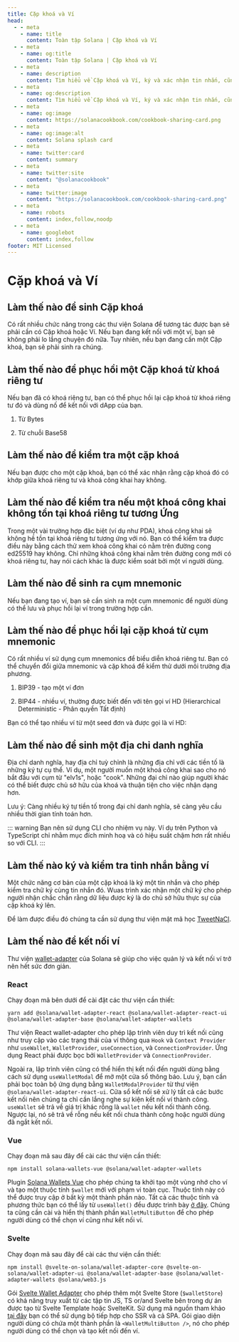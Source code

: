 ```yaml
---
title: Cặp khoá và Ví
head:
  - - meta
    - name: title
      content: Toàn tập Solana | Cặp khoá và Ví
  - - meta
    - name: og:title
      content: Toàn tập Solana | Cặp khoá và Ví
  - - meta
    - name: description
      content: Tìm hiểu về Cặp khoá và Ví, ký và xác nhận tin nhắn, cũng như các tài liệu tham khảo khác cho lập trình trên Solana trong Toàn tập Solana.
  - - meta
    - name: og:description
      content: Tìm hiểu về Cặp khoá và Ví, ký và xác nhận tin nhắn, cũng như các tài liệu tham khảo khác cho lập trình trên Solana trong Toàn tập Solana.
  - - meta
    - name: og:image
      content: https://solanacookbook.com/cookbook-sharing-card.png
  - - meta
    - name: og:image:alt
      content: Solana splash card
  - - meta
    - name: twitter:card
      content: summary
  - - meta
    - name: twitter:site
      content: "@solanacookbook"
  - - meta
    - name: twitter:image
      content: "https://solanacookbook.com/cookbook-sharing-card.png"
  - - meta
    - name: robots
      content: index,follow,noodp
  - - meta
    - name: googlebot
      content: index,follow
footer: MIT Licensed
---
```


# Cặp khoá và Ví

## Làm thế nào để sinh Cặp khoá

Có rất nhiều chức năng trong các thư viện Solana để tương tác được bạn sẽ phải cần có Cặp khoá hoặc Ví. Nếu bạn đang kết nối với một ví, bạn sẽ không phải lo lắng chuyện đó nữa. Tuy nhiên, nếu bạn đang cần một Cặp khoá, bạn sẽ phải sinh ra chúng.

<SolanaCodeGroup>
  <SolanaCodeGroupItem title="TS" active>

  <template v-slot:default>

@[code](@/code/keypairs-and-wallets/generate-keypair/generate-keypair.en.ts)

  </template>

  <template v-slot:preview>

@[code](@/code/keypairs-and-wallets/generate-keypair/generate-keypair.preview.en.ts)

  </template>

  </SolanaCodeGroupItem>

  <SolanaCodeGroupItem title="Python" >

  <template v-slot:default>

@[code](@/code/keypairs-and-wallets/generate-keypair/generate-keypair.en.py)

  </template>

  <template v-slot:preview>

@[code](@/code/keypairs-and-wallets/generate-keypair/generate-keypair.preview.en.py)

  </template>

  </SolanaCodeGroupItem>

  <SolanaCodeGroupItem title="Rust" >

  <template v-slot:default>

@[code](@/code/keypairs-and-wallets/generate-keypair/generate-keypair.en.rs)

  </template>

  <template v-slot:preview>

@[code](@/code/keypairs-and-wallets/generate-keypair/generate-keypair.preview.en.rs)

  </template>

  </SolanaCodeGroupItem>

  <SolanaCodeGroupItem title="CLI">

  <template v-slot:default>

@[code](@/code/keypairs-and-wallets/generate-keypair/generate-keypair.en.sh)

  </template>

  <template v-slot:preview>

@[code](@/code/keypairs-and-wallets/generate-keypair/generate-keypair.preview.en.sh)

  </template>

  </SolanaCodeGroupItem>

</SolanaCodeGroup>

## Làm thế nào để phục hồi một Cặp khoá từ khoá riêng tư

Nếu bạn đã có khoá riêng tư, bạn có thể phục hồi lại cặp khoá từ khoá riêng tư đó và dùng nố để kết nối với dApp của bạn.

1. Từ Bytes

<SolanaCodeGroup>
   <SolanaCodeGroupItem title="TS" active>

  <template v-slot:default>

@[code](@/code/keypairs-and-wallets/keypair-from-secret/keypair-from-secret.en.ts)

  </template>

  <template v-slot:preview>

@[code](@/code/keypairs-and-wallets/keypair-from-secret/keypair-from-secret.preview.en.ts)

  </template>

  </SolanaCodeGroupItem>

  <SolanaCodeGroupItem title="Python">

  <template v-slot:default>

@[code](@/code/keypairs-and-wallets/keypair-from-secret/keypair-from-secret.en.py)

  </template>

  <template v-slot:preview>

@[code](@/code/keypairs-and-wallets/keypair-from-secret/keypair-from-secret.preview.en.py)

  </template>

  </SolanaCodeGroupItem>

   <SolanaCodeGroupItem title="Rust">

  <template v-slot:default>

@[code](@/code/keypairs-and-wallets/keypair-from-secret/keypair-from-secret.en.rs)

  </template>

  <template v-slot:preview>

@[code](@/code/keypairs-and-wallets/keypair-from-secret/keypair-from-secret.preview.en.rs)

  </template>

  </SolanaCodeGroupItem>

  <SolanaCodeGroupItem title="CLI">

  <template v-slot:default>

@[code](@/code/keypairs-and-wallets/keypair-from-secret/keypair-from-secret.en.sh)

  </template>

  <template v-slot:preview>

@[code](@/code/keypairs-and-wallets/keypair-from-secret/keypair-from-secret.en.sh)

  </template>

  </SolanaCodeGroupItem>

</SolanaCodeGroup>

2. Từ chuỗi Base58

<SolanaCodeGroup>
   <SolanaCodeGroupItem title="TS" active>

  <template v-slot:default>

@[code](@/code/keypairs-and-wallets/keypair-from-secret/from-bs58.en.ts)

  </template>

  <template v-slot:preview>

@[code](@/code/keypairs-and-wallets/keypair-from-secret/from-bs58.preview.en.ts)

  </template>

  </SolanaCodeGroupItem>

  <SolanaCodeGroupItem title="Python">

  <template v-slot:default>

@[code](@/code/keypairs-and-wallets/keypair-from-secret/from-bs58.en.py)

  </template>

  <template v-slot:preview>

@[code](@/code/keypairs-and-wallets/keypair-from-secret/from-bs58.preview.en.py)

  </template>

  </SolanaCodeGroupItem>

   <SolanaCodeGroupItem title="Rust">

  <template v-slot:default>

@[code](@/code/keypairs-and-wallets/keypair-from-secret/from-bs58.en.rs)

  </template>

  <template v-slot:preview>

@[code](@/code/keypairs-and-wallets/keypair-from-secret/from-bs58.preview.en.rs)

  </template>

  </SolanaCodeGroupItem>

</SolanaCodeGroup>

## Làm thế nào để kiểm tra một cặp khoá

Nếu bạn được cho một cặp khoá, bạn có thể xác nhận rằng cặp khoá đó có khớp giữa khoá riêng tư và khoá công khai hay không.

<SolanaCodeGroup>
   <SolanaCodeGroupItem title="TS" active>

  <template v-slot:default>

@[code](@/code/keypairs-and-wallets/verify-keypair/verify-keypair.en.ts)

  </template>

  <template v-slot:preview>

@[code](@/code/keypairs-and-wallets/verify-keypair/verify-keypair.preview.en.ts)

  </template>

  </SolanaCodeGroupItem>

   <SolanaCodeGroupItem title="Python">

  <template v-slot:default>

@[code](@/code/keypairs-and-wallets/verify-keypair/verify-keypair.en.py)

  </template>

  <template v-slot:preview>

@[code](@/code/keypairs-and-wallets/verify-keypair/verify-keypair.preview.en.py)

  </template>

  </SolanaCodeGroupItem>

  <SolanaCodeGroupItem title="CLI">

  <template v-slot:default>

@[code](@/code/keypairs-and-wallets/verify-keypair/verify-keypair.en.sh)

  </template>

  <template v-slot:preview>

@[code](@/code/keypairs-and-wallets/verify-keypair/verify-keypair.en.sh)

  </template>

  </SolanaCodeGroupItem>

</SolanaCodeGroup>

## Làm thế nào để kiểm tra nếu một khoá công khai không tồn tại khoá riêng tư tương Ứng

Trong một vài trường hợp đặc biệt (ví dụ như PDA), khoá công khai sẽ không hề tồn tại khoá riêng tư tương ứng với nó. Bạn có thể kiểm tra được điều này bằng cách thử xem khoá công khai có nằm trên đường cong ed25519 hay không. Chỉ những khoá công khai nằm trên đường cong mới có khoá riêng tư, hay nói cách khác là được kiểm soát bởi một ví người dùng.

<SolanaCodeGroup>
  <SolanaCodeGroupItem title="TS" active>

  <template v-slot:default>

@[code](@/code/keypairs-and-wallets/check-valid-publickey/check-valid-publickey.ts)

  </template>

  <template v-slot:preview>

@[code](@/code/keypairs-and-wallets/check-valid-publickey/check-valid-publickey.preview.ts)

  </template>

  </SolanaCodeGroupItem>

  <SolanaCodeGroupItem title="Python" active>

  <template v-slot:default>

@[code](@/code/keypairs-and-wallets/check-valid-publickey/check-valid-publickey.py)

  </template>

  <template v-slot:preview>

@[code](@/code/keypairs-and-wallets/check-valid-publickey/check-valid-publickey.preview.py)

  </template>

  </SolanaCodeGroupItem>

  <SolanaCodeGroupItem title="Rust" active>

  <template v-slot:default>

@[code](@/code/keypairs-and-wallets/check-valid-publickey/check-valid-publickey.rs)

  </template>

  <template v-slot:preview>

@[code](@/code/keypairs-and-wallets/check-valid-publickey/check-valid-publickey.preview.rs)

  </template>

  </SolanaCodeGroupItem>

</SolanaCodeGroup>


## Làm thế nào để sinh ra cụm mnemonic

Nếu bạn đang tạo ví, bạn sẽ cần sinh ra một cụm mnemonic để người dùng có thể lưu và phục hồi lại ví trong trường hợp cần.

<SolanaCodeGroup>
  <SolanaCodeGroupItem title="TS" active>

  <template v-slot:default>

@[code](@/code/keypairs-and-wallets/generate-mnemonic/from-bip39.ts)

  </template>

  <template v-slot:preview>

@[code](@/code/keypairs-and-wallets/generate-mnemonic/from-bip39.preview.ts)

  </template>

  </SolanaCodeGroupItem>

  <SolanaCodeGroupItem title="Python">

  <template v-slot:default>

@[code](@/code/keypairs-and-wallets/generate-mnemonic/from-bip39.py)

  </template>

  <template v-slot:preview>

@[code](@/code/keypairs-and-wallets/generate-mnemonic/from-bip39.preview.py)

  </template>

  </SolanaCodeGroupItem>

  <SolanaCodeGroupItem title="CLI">

  <template v-slot:default>

@[code](@/code/keypairs-and-wallets/generate-mnemonic/from-bip39.sh)

  </template>

  <template v-slot:preview>

@[code](@/code/keypairs-and-wallets/generate-mnemonic/from-bip39.sh)

  </template>

  </SolanaCodeGroupItem>

</SolanaCodeGroup>

## Làm thế nào để phục hồi lại cặp khoá từ cụm mnemonic

Có rất nhiều ví sử dụng cụm mnemonics để biểu diễn khoá riêng tư. Bạn có thể chuyển đổi giữa mnemonic và cặp khoá để kiểm thử dưới môi trường địa phương.

1. BIP39 - tạo một ví đơn

<SolanaCodeGroup>
   <SolanaCodeGroupItem title="TS" active>

  <template v-slot:default>

@[code](@/code/keypairs-and-wallets/mnemonic-to-keypair/from-bip39.ts)

  </template>

  <template v-slot:preview>

@[code](@/code/keypairs-and-wallets/mnemonic-to-keypair/from-bip39.preview.ts)

  </template>

  </SolanaCodeGroupItem>

  <SolanaCodeGroupItem title="Python">

  <template v-slot:default>

@[code](@/code/keypairs-and-wallets/mnemonic-to-keypair/from-bip39.py)

  </template>

  <template v-slot:preview>

@[code](@/code/keypairs-and-wallets/mnemonic-to-keypair/from-bip39.preview.py)

  </template>

  </SolanaCodeGroupItem>

  <SolanaCodeGroupItem title="CLI">

  <template v-slot:default>

@[code](@/code/keypairs-and-wallets/mnemonic-to-keypair/from-bip39.sh)

  </template>

  <template v-slot:preview>

@[code](@/code/keypairs-and-wallets/mnemonic-to-keypair/from-bip39.sh)

  </template>

  </SolanaCodeGroupItem>

</SolanaCodeGroup>

2. BIP44 - nhiều ví, thường được biết đến với tên gọi ví HD (Hierarchical Deterministic - Phân quyền Tất định)

Bạn có thể tạo nhiều ví từ một seed đơn và được gọi là ví HD:

<SolanaCodeGroup>
   <SolanaCodeGroupItem title="TS" active>

  <template v-slot:default>

@[code](@/code/keypairs-and-wallets/mnemonic-to-keypair/from-bip44.ts)

  </template>

  <template v-slot:preview>

@[code](@/code/keypairs-and-wallets/mnemonic-to-keypair/from-bip44.preview.ts)

  </template>

  </SolanaCodeGroupItem>

  <SolanaCodeGroupItem title="CLI">

  <template v-slot:default>

@[code](@/code/keypairs-and-wallets/mnemonic-to-keypair/from-bip44.sh)

  </template>

  <template v-slot:preview>

@[code](@/code/keypairs-and-wallets/mnemonic-to-keypair/from-bip44.sh)

  </template>

  </SolanaCodeGroupItem>

</SolanaCodeGroup>

## Làm thế nào để sinh một địa chỉ danh nghĩa

Địa chỉ danh nghĩa, hay địa chỉ tuỳ chỉnh là những địa chỉ với các tiền tố là những ký tự cụ thể. Ví dụ, một người muốn một khoá công khai sao cho nó bắt đầu với cụm từ "elv1s", hoặc "cook". Những đại chỉ nào giúp người khác có thể biết được chủ sở hữu của khoá và thuận tiện cho việc nhận dạng hơn.

Lưu ý: Càng nhiều ký tự tiền tố trong đại chỉ danh nghĩa, sẽ càng yêu cầu nhiều thời gian tính toán hơn.

::: warning
Bạn nên sử dụng CLI cho nhiệm vụ này. Ví dụ trên Python và TypeScript chỉ nhằm mục đích minh hoạ và có hiệu suất chậm hơn rất nhiều so với CLI.
:::

<SolanaCodeGroup>
   <SolanaCodeGroupItem title="TS" active>

  <template v-slot:default>

@[code](@/code/keypairs-and-wallets/vanity-publickeys/vanity-publickeys.en.ts)

  </template>

  <template v-slot:preview>

@[code](@/code/keypairs-and-wallets/vanity-publickeys/vanity-publickeys.preview.en.ts)

  </template>

  </SolanaCodeGroupItem>

  <SolanaCodeGroupItem title="Python">

  <template v-slot:default>

@[code](@/code/keypairs-and-wallets/vanity-publickeys/vanity-publickeys.en.py)

  </template>

  <template v-slot:preview>

@[code](@/code/keypairs-and-wallets/vanity-publickeys/vanity-publickeys.preview.en.py)

  </template>

  </SolanaCodeGroupItem>

  <SolanaCodeGroupItem title="CLI">

  <template v-slot:default>

@[code](@/code/keypairs-and-wallets/vanity-publickeys/vanity-publickeys.en.sh)

  </template>

  <template v-slot:preview>

@[code](@/code/keypairs-and-wallets/vanity-publickeys/vanity-publickeys.en.sh)

  </template>

  </SolanaCodeGroupItem>

</SolanaCodeGroup>

## Làm thế nào ký và kiểm tra tinh nhắn bằng ví

Một chức năng cơ bản của một cặp khoá là ký một tin nhắn và cho phép kiểm tra chữ ký cùng tin nhắn đó. Wuas trình xác nhận một chữ ký cho phép người nhận chắc chắn rằng dữ liệu được ký là do chủ sở hữu thực sự của cặp khoá ký lên.

Để làm được điều đó chúng ta cần sử dụng thư viện mật mã học [TweetNaCl][1].

<SolanaCodeGroup>
   <SolanaCodeGroupItem title="TS" active>

  <template v-slot:default>

@[code](@/code/keypairs-and-wallets/sign-verify-message/sign-verify-message.en.ts)

  </template>

  <template v-slot:preview>

@[code](@/code/keypairs-and-wallets/sign-verify-message/sign-verify-message.preview.en.ts)

  </template>

  </SolanaCodeGroupItem>

  <SolanaCodeGroupItem title="Python">

  <template v-slot:default>

@[code](@/code/keypairs-and-wallets/sign-verify-message/sign-verify-message.en.py)

  </template>

  <template v-slot:preview>

@[code](@/code/keypairs-and-wallets/sign-verify-message/sign-verify-message.preview.en.py)

  </template>

  </SolanaCodeGroupItem>

</SolanaCodeGroup>

[1]: https://www.npmjs.com/package/tweetnacl

## Làm thế nào để kết nối ví

Thư viện [wallet-adapter](https://github.com/solana-labs/wallet-adapter) của Solana sẽ giúp cho việc quản lý và kết nối ví trở nên hết sức đơn giản.

### React

Chạy đoạn mã bên dưới để cài đặt các thư viện cần thiết:

```/bin/bash
yarn add @solana/wallet-adapter-react @solana/wallet-adapter-react-ui @solana/wallet-adapter-base @solana/wallet-adapter-wallets
```

Thư viện React wallet-adapter cho phép lập trình viên duy trì kết nối cũng như truy cập vào các trạng thái của ví thông qua `Hook` và `Context Provider` như `useWallet`, `WalletProvider`, `useConnection`, và `ConnectionProvider`. Ứng dụng React phải được bọc bởi `WalletProvider` và `ConnectionProvider`.

Ngoài ra, lập trình viên cũng có thể hiển thị kết nối đến người dùng bằng cách sử dụng `useWalletModal` để mở một cửa sổ thông báo. Lưu ý, bạn cần phải bọc toàn bộ ứng dụng bằng `WalletModalProvider` từ thư viện `@solana/wallet-adapter-react-ui`. Cửa sổ kết nối sẽ xử lý tất cả các bước kết nối nên chúng ta chỉ cần lắng nghe sự kiện kết nối ví thành công. `useWallet` sẽ trả về giá trị khác rỗng là `wallet` nếu kết nối thành công. Ngược lại, nó sẽ trả về rỗng nếu kết nối chưa thành công hoặc người dùng đã ngắt kết nối.

<SolanaCodeGroup>
   <SolanaCodeGroupItem title="TS" active>

  <template v-slot:default>

@[code](@/code/keypairs-and-wallets/connect-to-wallet/connect-to-wallet-react.en.tsx)

  </template>

  <template v-slot:preview>

@[code](@/code/keypairs-and-wallets/connect-to-wallet/connect-to-wallet-react.preview.en.tsx)

  </template>

  </SolanaCodeGroupItem>

</SolanaCodeGroup>

### Vue

Chạy đoạn mã sau đây để cài các thư viện cần thiết:

```/bin/bash
npm install solana-wallets-vue @solana/wallet-adapter-wallets
```

Plugin [Solana Wallets Vue](https://github.com/lorisleiva/solana-wallets-vue) cho phép chúng ta khởi tạo một vùng nhớ cho ví và tạo một thuộc tính `$wallet` mới với phạm vi toàn cục. Thuộc tính này có thể được truy cập ở bất kỳ một thành phần nào. Tất cả các thuộc tính và phương thức bạn có thể lấy từ `useWallet()` đều được trình bày [ở đây](https://github.com/lorisleiva/solana-wallets-vue#usewallet-references). Chúng ta cũng cần cài và hiển thị thành phần `WalletMultiButton` để cho phép người dùng có thể chọn ví cũng như kết nối ví.

<SolanaCodeGroup>
   <SolanaCodeGroupItem title="Vue" active>

  <template v-slot:default>

@[code](@/code/keypairs-and-wallets/connect-to-wallet/connect-to-wallet-vue.en.vue)

  </template>

  <template v-slot:preview>

@[code](@/code/keypairs-and-wallets/connect-to-wallet/connect-to-wallet-vue.preview.en.vue)

  </template>

  </SolanaCodeGroupItem>

</SolanaCodeGroup>

### Svelte

Chạy đoạn mã sau đây để cài các thư viện cần thiết:

```/bin/bash
npm install @svelte-on-solana/wallet-adapter-core @svelte-on-solana/wallet-adapter-ui @solana/wallet-adapter-base @solana/wallet-adapter-wallets @solana/web3.js
```

Gói [Svelte Wallet Adapter](https://github.com/svelte-on-solana/wallet-adapter) cho phép thêm một Svelte Store (`$walletStore`) có khả năng truy xuất từ các tập tin JS, TS or/and Svelte bên trong dự án được tạo từ Svelte Template hoặc SvelteKit. Sử dụng mã nguồn tham khảo [tại đây](https://github.com/svelte-on-solana/wallet-adapter/blob/master/packages/core/README.md/) bạn có thể sử dụng bộ tiếp hợp cho SSR và cả SPA. Gói giao diện người dùng có chứa một thành phần là `<WalletMultiButton />`, nó cho phép người dùng có thể chọn và tạo kết nối đến ví.

<SolanaCodeGroup>
   <SolanaCodeGroupItem title="Svelte" active>

  <template v-slot:default>

@[code](@/code/keypairs-and-wallets/connect-to-wallet/connect-to-wallet-svelte.en.html)

  </template>

  <template v-slot:preview>

@[code](@/code/keypairs-and-wallets/connect-to-wallet/connect-to-wallet-svelte.preview.en.html)

  </template>

  </SolanaCodeGroupItem>

</SolanaCodeGroup>
